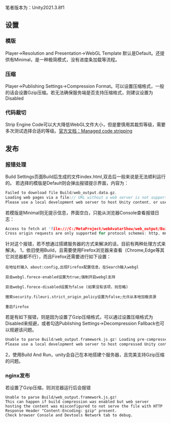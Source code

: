 
笔者版本为：Unity2021.3.8f1

## 设置
### 模版
Player->Resolution and Presentation->WebGL Template
默认是Default。还提供有Minimal，是一种极简模式，没有进度条加载等流程。

### 压缩
Player->Publishing Settings->Compression Format。可以设置压缩格式，一般的话会设置Gzip压缩。若无法确保服务端是否支持压缩格式，则建议设置为Disabled

### 代码裁切
Strip Engine Code可以大大降低WebGL文件大小，但是要慎用其裁剪等级，需要多次测试选择合适的等级。[官方文档：Managed code stripping](https://docs.unity3d.com/Manual/ManagedCodeStripping.html)

## 发布
### 报错处理
Build Settings页面Build后生成的文件index.html,双击后一般来说是无法顺利运行的。
若选择的模版是Default则会弹出报错提示界面，内容为：
```c
Failed to download file Build/web_output.data.gz. 
Loading web pages via a file:// URL without a web server is not supported by this browser. 
Please use a local development web server to host Unity content, or use the Unity Build and Run option.
```

若模版是Minimal则无提示信息，界面空白，只能从浏览器Console查看报错日志：
```c
Access to fetch at 'file:///C:/MetaProject/webAvatarShow/web_output/Build/web_output.data.gz' from origin 'null' has been blocked by CORS policy: 
Cross origin requests are only supported for protocol schemes: http, mnt, https, nb, data, chrome, tx, chrome-untrusted, chrome-extension.
```
针对这个报错，若不想通过搭建服务器的方式来解决的话，目前有两种处理方式来解决。
1，依旧使用Build，且需要使用Firefox浏览器来查看（Chrome,Edge等其它浏览器都不行），而且Firefox还需要进行如下设置：
```
在地址栏输入 about:config,出现Firefox配置信息，在Search输入webgl

双击webgl.forece-enabled设置为true;强制开启webgl支持

双击webgl.forece-disabled设置为false (如果没有该项，则忽略)

搜索security.fileuri.strict_origin_policy设置为false;允许从本地加载资源

重启firefox
```

若是有如下报错，则是因为设置了Gzip压缩格式，可以通过设置压缩格式为Disabled来规避，或者勾选Publishing Settings->Decompression Fallback也可以规避该问题。
```c
Unable to parse Build/web_output.framework.js.gz! Loading pre-compressed (brotli or gzip) content via a file:// URL without a web server is not supported by this browser. 
Please use a local development web server to host compressed Unity content, or use the Unity Build and Run option.
```


2，使用Build And Run，unity会自己在本地搭建个服务器，且完美支持Gzip压缩的问题。

### nginx发布
若设置了Gzip压缩，则浏览器运行后会报错
```
Unable to parse Build/web_output.framework.js.gz! 
This can happen if build compression was enabled but web server hosting the content was misconfigured to not serve the file with HTTP Response Header "Content-Encoding: gzip" present. 
Check browser Console and Devtools Network tab to debug.
```